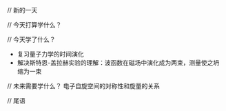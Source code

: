 // 新的一天



// 今天打算学什么？



// 今天学了什么？
- 复习量子力学的时间演化
- 解决斯特恩-盖拉赫实验的理解：波函数在磁场中演化成为两束，测量使之坍缩为一束


// 未来需要学什么？
电子自旋空间的对称性和旋量的关系


// 尾语